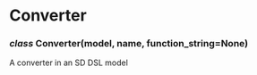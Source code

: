 # Converter


### _class_ Converter(model, name, function_string=None)
A converter in an SD DSL model
